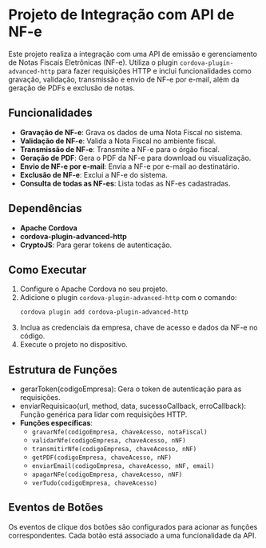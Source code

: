 # Projeto de Integração com API de NF-e

Este projeto realiza a integração com uma API de emissão e gerenciamento de Notas Fiscais Eletrônicas (NF-e). Utiliza o plugin `cordova-plugin-advanced-http` para fazer requisições HTTP e inclui funcionalidades como gravação, validação, transmissão e envio de NF-e por e-mail, além da geração de PDFs e exclusão de notas.

## Funcionalidades

- **Gravação de NF-e**: Grava os dados de uma Nota Fiscal no sistema.
- **Validação de NF-e**: Valida a Nota Fiscal no ambiente fiscal.
- **Transmissão de NF-e**: Transmite a NF-e para o órgão fiscal.
- **Geração de PDF**: Gera o PDF da NF-e para download ou visualização.
- **Envio de NF-e por e-mail**: Envia a NF-e por e-mail ao destinatário.
- **Exclusão de NF-e**: Exclui a NF-e do sistema.
- **Consulta de todas as NF-es**: Lista todas as NF-es cadastradas.

## Dependências

- **Apache Cordova**
- **cordova-plugin-advanced-http**
- **CryptoJS**: Para gerar tokens de autenticação.

## Como Executar

1. Configure o Apache Cordova no seu projeto.
2. Adicione o plugin `cordova-plugin-advanced-http` com o comando:
   ```bash
   cordova plugin add cordova-plugin-advanced-http
3. Inclua as credenciais da empresa, chave de acesso e dados da NF-e no código.
4. Execute o projeto no dispositivo.

## Estrutura de Funções
- gerarToken(codigoEmpresa): Gera o token de autenticação para as requisições.
- enviarRequisicao(url, method, data, sucessoCallback, erroCallback): Função genérica para lidar com requisições HTTP.
- **Funções específicas**:
    - ```gravarNfe(codigoEmpresa, chaveAcesso, notaFiscal)```
    - ```validarNfe(codigoEmpresa, chaveAcesso, nNF)```
    - ```transmitirNfe(codigoEmpresa, chaveAcesso, nNF)```
    - ```getPDF(codigoEmpresa, chaveAcesso, nNF)```
    - ```enviarEmail(codigoEmpresa, chaveAcesso, nNF, email)```
    - ```apagarNFe(codigoEmpresa, chaveAcesso, nNF)```
    - ```verTudo(codigoEmpresa, chaveAcesso)```

## Eventos de Botões

Os eventos de clique dos botões são configurados para acionar as funções correspondentes. Cada botão está associado a uma funcionalidade da API.